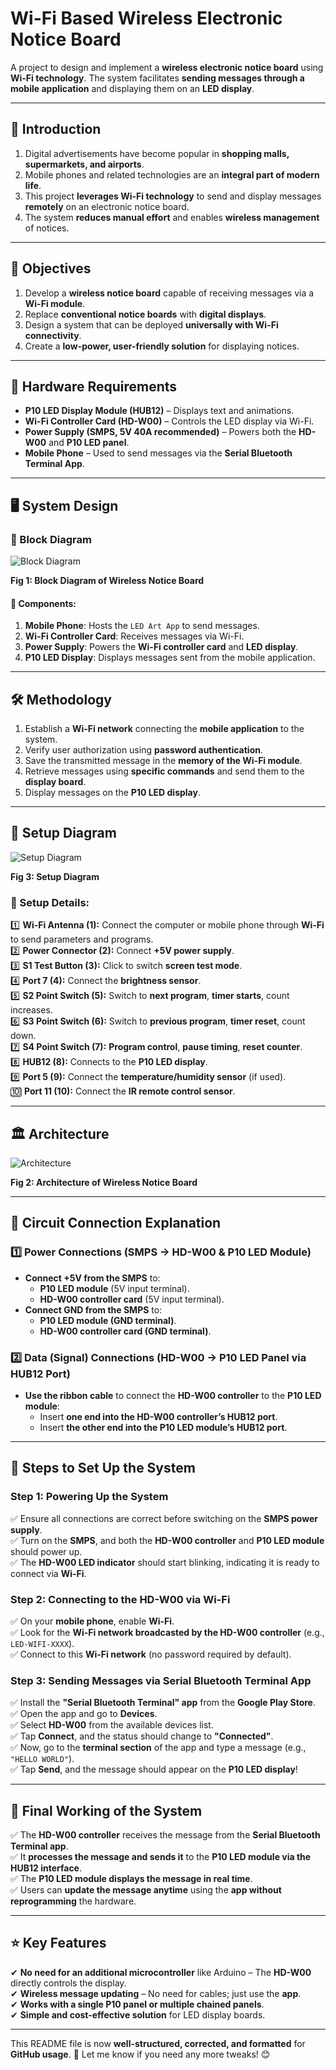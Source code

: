 # Wi-Fi Based Wireless Electronic Notice Board  

A project to design and implement a **wireless electronic notice board** using **Wi-Fi technology**. The system facilitates **sending messages through a mobile application** and displaying them on an **LED display**.

---

## 📖 Introduction  

1. Digital advertisements have become popular in **shopping malls, supermarkets, and airports**.  
2. Mobile phones and related technologies are an **integral part of modern life**.  
3. This project **leverages Wi-Fi technology** to send and display messages **remotely** on an electronic notice board.  
4. The system **reduces manual effort** and enables **wireless management** of notices.  

---

## 🎯 Objectives  

1. Develop a **wireless notice board** capable of receiving messages via a **Wi-Fi module**.  
2. Replace **conventional notice boards** with **digital displays**.  
3. Design a system that can be deployed **universally with Wi-Fi connectivity**.  
4. Create a **low-power, user-friendly solution** for displaying notices.  

---

## 🔧 Hardware Requirements  

- **P10 LED Display Module (HUB12)** – Displays text and animations.  
- **Wi-Fi Controller Card (HD-W00)** – Controls the LED display via Wi-Fi.  
- **Power Supply (SMPS, 5V 40A recommended)** – Powers both the **HD-W00** and **P10 LED panel**.  
- **Mobile Phone** – Used to send messages via the **Serial Bluetooth Terminal App**.  

---

## 🖥️ System Design  

### 📌 Block Diagram  
![Block Diagram](Block%20Diagram.png)  

**Fig 1: Block Diagram of Wireless Notice Board**  

#### 🔹 Components:  
1. **Mobile Phone**: Hosts the `LED Art App` to send messages.  
2. **Wi-Fi Controller Card**: Receives messages via Wi-Fi.  
3. **Power Supply**: Powers the **Wi-Fi controller card** and **LED display**.  
4. **P10 LED Display**: Displays messages sent from the mobile application.  

---

## 🛠️ Methodology  

1. Establish a **Wi-Fi network** connecting the **mobile application** to the system.  
2. Verify user authorization using **password authentication**.  
3. Save the transmitted message in the **memory of the Wi-Fi module**.  
4. Retrieve messages using **specific commands** and send them to the **display board**.  
5. Display messages on the **P10 LED display**.  

---

## 📡 Setup Diagram  
![Setup Diagram](Set%20up%20Diagram.png)  

**Fig 3: Setup Diagram**  

### 🔹 Setup Details:  
1️⃣ **Wi-Fi Antenna (1):** Connect the computer or mobile phone through **Wi-Fi** to send parameters and programs.  
2️⃣ **Power Connector (2):** Connect **+5V power supply**.  
3️⃣ **S1 Test Button (3):** Click to switch **screen test mode**.  
4️⃣ **Port 7 (4):** Connect the **brightness sensor**.  
5️⃣ **S2 Point Switch (5):** Switch to **next program**, **timer starts**, count increases.  
6️⃣ **S3 Point Switch (6):** Switch to **previous program**, **timer reset**, count down.  
7️⃣ **S4 Point Switch (7):** **Program control**, **pause timing**, **reset counter**.  
8️⃣ **HUB12 (8):** Connects to the **P10 LED display**.  
9️⃣ **Port 5 (9):** Connect the **temperature/humidity sensor** (if used).  
🔟 **Port 11 (10):** Connect the **IR remote control sensor**.  

---

## 🏛️ Architecture  
![Architecture](Architecture.png)  

**Fig 2: Architecture of Wireless Notice Board**  

---

## 🔌 Circuit Connection Explanation  

### **1️⃣ Power Connections (SMPS → HD-W00 & P10 LED Module)**  
- **Connect +5V from the SMPS** to:  
  - **P10 LED module** (5V input terminal).  
  - **HD-W00 controller card** (5V input terminal).  
- **Connect GND from the SMPS** to:  
  - **P10 LED module (GND terminal)**.  
  - **HD-W00 controller card (GND terminal)**.  

### **2️⃣ Data (Signal) Connections (HD-W00 → P10 LED Panel via HUB12 Port)**  
- **Use the ribbon cable** to connect the **HD-W00 controller** to the **P10 LED module**:  
  - Insert **one end into the HD-W00 controller’s HUB12 port**.  
  - Insert **the other end into the P10 LED module’s HUB12 port**.  

---

## 🚀 Steps to Set Up the System  

### **Step 1: Powering Up the System**  
✅ Ensure all connections are correct before switching on the **SMPS power supply**.  
✅ Turn on the **SMPS**, and both the **HD-W00 controller** and **P10 LED module** should power up.  
✅ The **HD-W00 LED indicator** should start blinking, indicating it is ready to connect via **Wi-Fi**.  

### **Step 2: Connecting to the HD-W00 via Wi-Fi**  
✅ On your **mobile phone**, enable **Wi-Fi**.  
✅ Look for the **Wi-Fi network broadcasted by the HD-W00 controller** (e.g., `LED-WIFI-XXXX`).  
✅ Connect to this **Wi-Fi network** (no password required by default).  

### **Step 3: Sending Messages via Serial Bluetooth Terminal App**  
✅ Install the **"Serial Bluetooth Terminal" app** from the **Google Play Store**.  
✅ Open the app and go to **Devices**.  
✅ Select **HD-W00** from the available devices list.  
✅ Tap **Connect**, and the status should change to **"Connected"**.  
✅ Now, go to the **terminal section** of the app and type a message (e.g., `"HELLO WORLD"`).  
✅ Tap **Send**, and the message should appear on the **P10 LED display**!  

---

## 🎯 Final Working of the System  

✅ The **HD-W00 controller** receives the message from the **Serial Bluetooth Terminal app**.  
✅ It **processes the message and sends it** to the **P10 LED module via the HUB12 interface**.  
✅ The **P10 LED module displays the message in real time**.  
✅ Users can **update the message anytime** using the **app without reprogramming** the hardware.  

---

## ⭐ Key Features  

✔ **No need for an additional microcontroller** like Arduino – The **HD-W00** directly controls the display.  
✔ **Wireless message updating** – No need for cables; just use the **app**.  
✔ **Works with a single P10 panel or multiple chained panels**.  
✔ **Simple and cost-effective solution** for LED display boards.  

---

This README file is now **well-structured, corrected, and formatted** for **GitHub usage**. 🚀 Let me know if you need any more tweaks! 😊  
